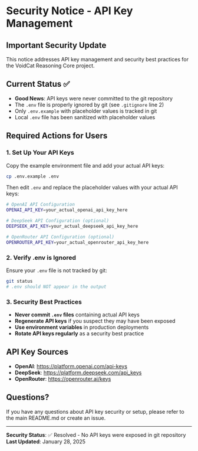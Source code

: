 # Security Notice - API Key Management

## Important Security Update

This notice addresses API key management and security best practices for the VoidCat Reasoning Core project.

## Current Status ✅

- **Good News**: API keys were never committed to the git repository
- The `.env` file is properly ignored by git (see `.gitignore` line 2)
- Only `.env.example` with placeholder values is tracked in git
- Local `.env` file has been sanitized with placeholder values

## Required Actions for Users

### 1. Set Up Your API Keys

Copy the example environment file and add your actual API keys:

```bash
cp .env.example .env
```

Then edit `.env` and replace the placeholder values with your actual API keys:

```bash
# OpenAI API Configuration
OPENAI_API_KEY=your_actual_openai_api_key_here

# DeepSeek API Configuration (optional)
DEEPSEEK_API_KEY=your_actual_deepseek_api_key_here

# OpenRouter API Configuration (optional)
OPENROUTER_API_KEY=your_actual_openrouter_api_key_here
```

### 2. Verify .env is Ignored

Ensure your `.env` file is not tracked by git:

```bash
git status
# .env should NOT appear in the output
```

### 3. Security Best Practices

- **Never commit `.env` files** containing actual API keys
- **Regenerate API keys** if you suspect they may have been exposed
- **Use environment variables** in production deployments
- **Rotate API keys regularly** as a security best practice

## API Key Sources

- **OpenAI**: https://platform.openai.com/api-keys
- **DeepSeek**: https://platform.deepseek.com/api_keys
- **OpenRouter**: https://openrouter.ai/keys

## Questions?

If you have any questions about API key security or setup, please refer to the main README.md or create an issue.

---
**Security Status**: ✅ Resolved - No API keys were exposed in git repository
**Last Updated**: January 28, 2025
